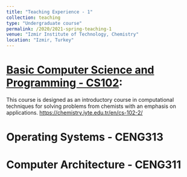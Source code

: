 ```yaml
---
title: "Teaching Experience - 1"
collection: teaching
type: "Undergraduate course"
permalink: /2020/2021-spring-teaching-1
venue: "Izmir Institute of Technology, Chemistry"
location: "Izmir, Turkey"
---
```





[Basic Computer Science and Programming - CS102](https://chemistry.iyte.edu.tr/en/cs-102-2/): 
======
This course is designed as an introductory course in computational techniques for solving problems from chemists with an emphasis on applications.
https://chemistry.iyte.edu.tr/en/cs-102-2/

Operating Systems - CENG313
======


Computer Architecture - CENG311 
======
